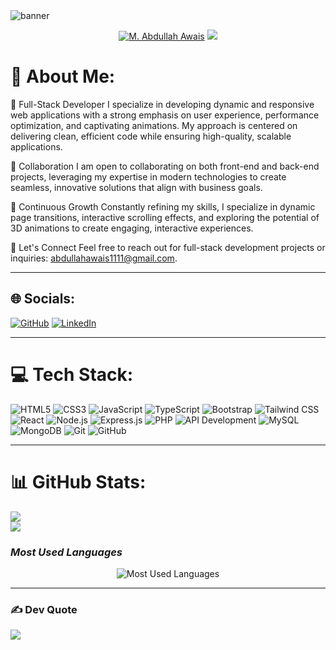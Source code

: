 <img src="/assets/ezgif.com-gif-maker.gif" alt="banner">
 
<p align="center">
  <a href="https://github.com/m-abdullah-awais">
   <img src="https://readme-typing-svg.demolab.com?font=Fira+Code&size=35&duration=1&pause=10000000&color=4E96FF&center=true&repeat=false&width=435&lines=M.+Abdullah+Awais" alt="M. Abdullah Awais" /></a>
  <a href="https://github.com/DenverCoder1/readme-typing-svg">
    <img src="https://readme-typing-svg.demolab.com?font=Fira+Code&pause=1000&width=435&lines=I'm+a+Full+Stack+Developer!&font=Fira%20Code&center=true&width=600&height=45&color=4e96ff&vCenter=true&pause=1000&size=22" /></a>
</p>

# 💫 About Me:
🔭 Full-Stack Developer
I specialize in developing dynamic and responsive web applications with a strong emphasis on user experience, performance optimization, and captivating animations. My approach is centered on delivering clean, efficient code while ensuring high-quality, scalable applications.

👯 Collaboration
I am open to collaborating on both front-end and back-end projects, leveraging my expertise in modern technologies to create seamless, innovative solutions that align with business goals.

🌱 Continuous Growth
Constantly refining my skills, I specialize in dynamic page transitions, interactive scrolling effects, and exploring the potential of 3D animations to create engaging, interactive experiences.

💬 Let's Connect
Feel free to reach out for full-stack development projects or inquiries: abdullahawais1111@gmail.com.

---

## 🌐 Socials:
[![GitHub](https://img.shields.io/badge/GitHub-%23121011.svg?style=for-the-badge&logo=github&logoColor=white)](https://github.com/m-abdullah-awais)
[![LinkedIn](https://img.shields.io/badge/LinkedIn-%230077B5.svg?style=for-the-badge&logo=linkedin&logoColor=white)](https://www.linkedin.com/in/m-abdullah-awais-programmer)

---

# 💻 Tech Stack:

![HTML5](https://img.shields.io/badge/html5-%23E34F26.svg?style=plastic&logo=html5&logoColor=white) ![CSS3](https://img.shields.io/badge/css3-%231572B6.svg?style=plastic&logo=css3&logoColor=white) ![JavaScript](https://img.shields.io/badge/javascript-%23323330.svg?style=plastic&logo=javascript&logoColor=%23F7DF1E) ![TypeScript](https://img.shields.io/badge/TypeScript-%23007ACC.svg?style=plastic&logo=typescript&logoColor=white) ![Bootstrap](https://img.shields.io/badge/bootstrap-%237A1D1D.svg?style=plastic&logo=bootstrap&logoColor=white) ![Tailwind CSS](https://img.shields.io/badge/tailwind%20css-%2338B2AC.svg?style=plastic&logo=tailwindcss&logoColor=white) ![React](https://img.shields.io/badge/react-%2320232a.svg?style=plastic&logo=react&logoColor=%2361DAFB) ![Node.js](https://img.shields.io/badge/node.js-43853D?style=plastic&logo=node.js&logoColor=white) ![Express.js](https://img.shields.io/badge/express.js-%23404d59.svg?style=plastic&logo=express&logoColor=%2361DAFB) ![PHP](https://img.shields.io/badge/php-%237A6B9D.svg?style=plastic&logo=php&logoColor=white) ![API Development](https://img.shields.io/badge/api%20development-%23121011.svg?style=plastic&logo=swagger&logoColor=white) ![MySQL](https://img.shields.io/badge/mysql-%234479A1.svg?style=plastic&logo=mysql&logoColor=white) ![MongoDB](https://img.shields.io/badge/MongoDB-%234ea94b.svg?style=plastic&logo=mongodb&logoColor=white) ![Git](https://img.shields.io/badge/git-%23F05033.svg?style=plastic&logo=git&logoColor=white) ![GitHub](https://img.shields.io/badge/github-%23121011.svg?style=plastic&logo=github&logoColor=white)

---
 
# 📊 GitHub Stats:
![](https://github-readme-stats.vercel.app/api?username=m-abdullah-awais&theme=dark&hide_border=false&include_all_commits=true&count_private=true)<br/>
![](https://github-readme-streak-stats.herokuapp.com/?user=m-abdullah-awais&theme=dark&hide_border=false)<br/> 
### *Most Used Languages*
<p align="center">
  <img src="https://github-readme-stats.vercel.app/api/top-langs/?username=m-abdullah-awais&theme=dark&hide_border=false&layout=compact&langs_count=6" alt="Most Used Languages">
</p>

---

### ✍ Dev Quote
![](https://quotes-github-readme.vercel.app/api?type=horizontal&theme=radical)
